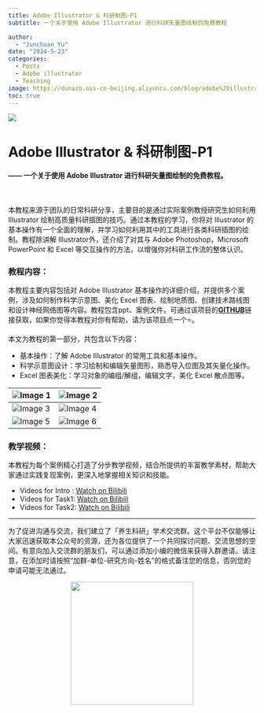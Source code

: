 ```yaml
---
title: Adobe Illustrator & 科研制图-P1
subtitle: 一个关于使用 Adobe Illustrator 进行科研矢量图绘制的免费教程

author: 
  - "Junchuan Yu"
date: "2024-5-23"
categories:
  - Posts
  - Adobe illustrator
  - Teaching
image: https://dunazo.oss-cn-beijing.aliyuncs.com/blog/adobe%20illustrator%20p1.png
toc: true
---
```


![](https://dunazo.oss-cn-beijing.aliyuncs.com/blog/adobe%20illustrator%20p1.png)

# Adobe Illustrator & 科研制图-P1
#### —— 一个关于使用 Adobe Illustrator 进行科研矢量图绘制的免费教程。

<br>
 
本教程来源于团队的日常科研分享，主要目的是通过实际案例教授研究生如何利用 Illustrator 绘制高质量科研插图的技巧。通过本教程的学习，你将对 Illustrator 的基本操作有一个全面的理解，并学习如何利用其中的工具进行各类科研插图的绘制。教程除讲解 Illustrator外，还介绍了对其与 Adobe Photoshop，Microsoft PowerPoint 和 Excel 等交互操作的方法，以增强你对科研工作流的整体认识。

### 教程内容：
本教程主要内容包括对 Adobe Illustrator 基本操作的详细介绍，并提供多个案例，涉及如何制作科学示意图、美化 Excel 图表、绘制地质图、创建技术路线图和设计神经网络图等内容。教程包含ppt、案例文件，可通过该项目的[**GITHUB**](https://github.com/JunchuanYu/Adobe_Illustrator_for_Scientific_Graphic_Design)链接获取，如果你觉得本教程对你有帮助，请为该项目点一个⭐。

本文为教程的第一部分，共包含以下内容：
- 基本操作：了解 Adobe Illustrator 的常用工具和基本操作。
- 科学示意图设计：学习绘制和编辑矢量图形，熟悉导入位图及其矢量化操作。
- Excel 图表美化：学习对象的编组/解组，编辑文字，美化 Excel 散点图等。

| ![Image 1](https://dunazo.oss-cn-beijing.aliyuncs.com/blog/Adobe%20Illustrator1%20.jpg) | ![Image 2](https://dunazo.oss-cn-beijing.aliyuncs.com/blog/Adobe%20Illustrator%202.jpg) |
| --- | --- |
| ![Image 3](https://dunazo.oss-cn-beijing.aliyuncs.com/blog/Adobe%20Illustrator%203.jpg) | ![Image 4](https://dunazo.oss-cn-beijing.aliyuncs.com/blog/Adobe%20Illustrator%204.jpg) |
| ![Image 5](https://dunazo.oss-cn-beijing.aliyuncs.com/blog/Adobe%20Illustrator%205.jpg) | ![Image 6](https://dunazo.oss-cn-beijing.aliyuncs.com/blog/Adobe%20Illustrator%206.jpg) |


### 教学视频：
本教程为每个案例精心打造了分步教学视频，结合所提供的丰富教学素材，帮助大家通过实践复现案例，更深入地掌握相关知识和技能。

- Videos for Intro : [Watch  on Bilibili](https://www.bilibili.com/video/BV1Hf421d7Zk/)
- Videos for Task1: [Watch  on Bilibili](https://www.bilibili.com/video/BV15r421w7JB/)
- Videos for Task2: [Watch  on Bilibili](https://www.bilibili.com/video/BV1Am421N7pV/)


--------------------------------------

为了促进沟通与交流，我们建立了「养生科研」学术交流群。这个平台不仅能够让大家迅速获取本公众号的资源，还为各位提供了一个共同探讨问题、交流思想的空间。有意向加入交流群的朋友们，可以通过添加小编的微信来获得入群邀请。请注意，在添加时请按照“加群-单位-研究方向-姓名”的格式备注您的信息，否则您的申请可能无法通过。


<span style="display: block; text-align: center; margin-left: auto; margin-right: auto;">
    <img src="https://dunazo.oss-cn-beijing.aliyuncs.com/blog/laidian.jpg" width="250"  alt="">
</span>

